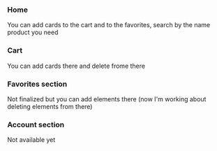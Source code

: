 ### Home
You can add cards to the cart and to the favorites, search by the name product you need

### Cart
You can add cards there and delete frome there

### Favorites section
Not finalized but you can add elements there (now I'm working about deleting elements from there)

### Account section
Not available yet
